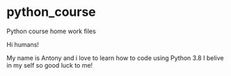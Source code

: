 # python_course
Python course home work files

Hi humans!

My name is Antony and i love to learn how to code using Python 3.8
I belive in my self so good luck to me!
